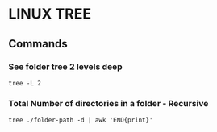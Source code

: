 # LINUX TREE

## Commands

### See folder tree 2 levels deep
`tree -L 2`

### Total Number of directories in a folder - Recursive
`tree ./folder-path -d | awk 'END{print}'`

